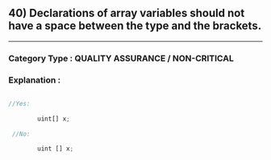 ##  40) Declarations of array variables should not have a space between the type and the brackets.


---

### **Category Type** : QUALITY ASSURANCE / NON-CRITICAL


### **Explanation** : 


```javascript

//Yes:
   	    
   		uint[] x;
   	    
 //No:
   	    
   		uint [] x;
   	


```



